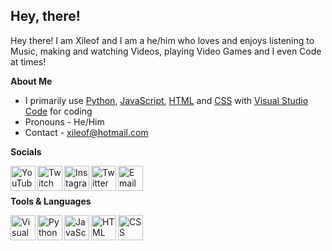 ## **Hey, there!** 

Hey there! I am Xileof and I am a he/him who loves and enjoys listening to Music, making and watching Videos, playing Video Games and I even Code at times!

**About Me**

- I primarily use [Python][PythonWebsite], [JavaScript][JSWebsite], [HTML][HTMLWebsite] and [CSS][CSSWebsite] with [Visual Studio Code][VisualStudioCodeWebsite] for coding
- Pronouns - He/Him
- Contact - xileof@hotmail.com


**Socials**

[<image align="left" alt="YouTube" width="40px" src=https://user-images.githubusercontent.com/84028608/119254788-0c0a0e80-bbc1-11eb-8e9f-cfa0dd979122.png />][YouTube]
[<image align="left" alt="Twitch" width="40px" src=https://user-images.githubusercontent.com/84028608/119254814-38be2600-bbc1-11eb-99ff-4007be814e3b.png />][Twitch]
[<image align="left" alt="Instagram" width="40px" src=https://user-images.githubusercontent.com/84028608/119254835-4ffd1380-bbc1-11eb-8d8d-d20a8eaeaa16.png />][Instagram]
[<image align="left" alt="Twitter" width="40px" src=https://user-images.githubusercontent.com/84028608/119254901-8dfa3780-bbc1-11eb-9e25-dea6a85b62f8.png />][Twitter]
[<image align="left" alt="Email" width="40px" src=https://user-images.githubusercontent.com/84028608/119338292-7e99ed80-bc98-11eb-8d9c-93f1e2dcc74e.png />][Email]

<br />
<br />

**Tools & Languages**

[<image align="left" alt="Visual Studio Code" width="40px" src="https://user-images.githubusercontent.com/84028608/119250816-5b454480-bbab-11eb-92ce-755e4d9b595c.png" />][VisualStudioCodeWebsite]
[<image align="left" alt="Python" width="40px" src="https://user-images.githubusercontent.com/84028608/119250888-d0b11500-bbab-11eb-8f79-a754bea10da4.png" />][PythonWebsite]
[<image align="left" alt="JavaScript" width="40px" src=https://user-images.githubusercontent.com/84028608/119251024-ce9b8600-bbac-11eb-9789-e8581bb46cd5.png />][JSWebsite]
[<image align="left" alt="HTML" width="40px" src="https://user-images.githubusercontent.com/86468309/123501965-53b50780-d651-11eb-9994-59468245a2f5.png"/>][HTMLWebsite]
[<image align="left" alt="CSS" width="40px" src="https://user-images.githubusercontent.com/86468309/123502057-038a7500-d652-11eb-81b8-ee1d17cd6550.png"/>][CSSWebsite]

<br />
<br />

[VisualStudioCodeWebsite]: https://visualstudio.microsoft.com/
[PythonWebsite]: https://python.org/
[Node.jsWebsite]: https://nodejs.org/
[JavaWebsite]: https://java.com/
[JSWebsite]: https://javascript.com/
[HTMLWebsite]: https://html.spec.whatwg.org/
[CSSWebsite]: https://www.w3.org/Style/CSS/


<br />
<br />

[YouTube]: https://www.youtube.com/channel/UCtP1EPZmW3YVFpnCuTadyxA?sub_confirmation=1
[Twitch]: https://www.twitch.tv/Xileof
[Instagram]: https://www.instagram.com/Xileof/
[Twitter]: https://twitter.com/Xileof
[Email]: mailto:xileof@hotmail.com
